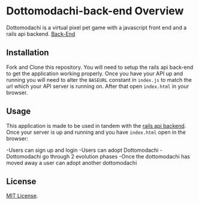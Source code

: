 # Dottomodachi-back-end Overview

Dottomodachi is a virtual pixel pet game with a javascript front end and a rails api backend.
[Back-End](https://github.com/ReginaF2012/dottomodachi-back-end)

## Installation

Fork and Clone this repository. You will need to setup the rails api back-end to get the application working properly. Once you have your API up and running you will need to alter the `BASEURL` constant in `index.js` to match the url which your API server is running on. After that open `index.html` in your browser.

## Usage

This application is made to be used in tandem with the [rails api backend](https://github.com/ReginaF2012/dottomodachi-back-end). Once your server is up and running and you have `index.html` open in the browser:

-Users can sign up and login
-Users can adopt Dottomodachi
-Dottomodachi go through 2 evolution phases
-Once the dottomodachi has moved away a user can adopt another dottomodachi


## License

[MIT License](https://opensource.org/licenses/MIT).